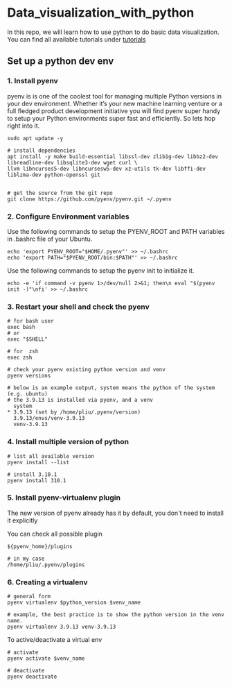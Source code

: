 # Data_visualization_with_python

In this repo, we will learn how to use python to do basic data visualization. You can find all available tutorials under
[tutorials](tutorials)

## Set up a python dev env

### 1. Install pyenv

pyenv is is one of the coolest tool for managing multiple Python versions in your dev environment. Whether it’s your new machine learning venture or a full fledged product development initiative you will find pyenv super handy to setup your Python environments super fast and efficiently. So lets hop right into it.


```shell
sudo apt update -y

# install dependencies
apt install -y make build-essential libssl-dev zlib1g-dev libbz2-dev libreadline-dev libsqlite3-dev wget curl \
llvm libncurses5-dev libncursesw5-dev xz-utils tk-dev libffi-dev liblzma-dev python-openssl git


# get the source from the git repo
git clone https://github.com/pyenv/pyenv.git ~/.pyenv
```

### 2. Configure Environment variables
Use the following commands to setup the PYENV_ROOT and PATH variables in .bashrc file of your Ubuntu.

```shell
echo 'export PYENV_ROOT="$HOME/.pyenv"' >> ~/.bashrc 
echo 'export PATH="$PYENV_ROOT/bin:$PATH"' >> ~/.bashrc 
```

Use the following commands to setup the pyenv init to initialize it. 

```shell
echo -e 'if command -v pyenv 1>/dev/null 2>&1; then\n eval "$(pyenv init -)"\nfi' >> ~/.bashrc
```

### 3. Restart your shell  and check the pyenv

```shell
# for bash user
exec bash
# or
exec "$SHELL"

# for  zsh
exec zsh

# check your pyenv existing python version and venv
pyenv versions

# below is an example output, system means the python of the system (e.g. ubuntu)
# the 3.9.13 is installed via pyenv, and a venv
  system
* 3.9.13 (set by /home/pliu/.pyenv/version)
  3.9.13/envs/venv-3.9.13
  venv-3.9.13

```

### 4. Install multiple version of python

```shell
# list all available version
pyenv install --list

# install 3.10.1
pyenv install 310.1
```


### 5. Install pyenv-virtualenv plugin

The new version of pyenv already has it by default, you don't need to install it explicitly

You can check all possible plugin

```shell
${pyenv_home}/plugins

# in my case
/home/pliu/.pyenv/plugins
```


### 6. Creating a virtualenv

```shell
# general form
pyenv virtualenv $python_version $venv_name

# example, the best practice is to show the python version in the venv name.
pyenv virtualenv 3.9.13 venv-3.9.13
```

To active/deactivate a virtual env

```shell
# activate
pyenv activate $venv_name

# deactivate
pyenv deactivate
```

